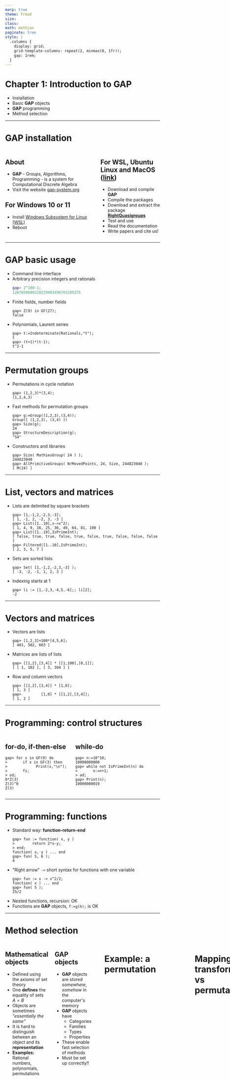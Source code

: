 ```yaml
---
marp: true
theme: freud
size:
class: 
math: mathjax
paginate: true
style: |
  .columns {
    display: grid;
    grid-template-columns: repeat(2, minmax(0, 1fr));
    gap: 1rem;
  }
---
```


# <!-- fit --> Chapter 1: Introduction to GAP

- Installation
- Basic __GAP__ objects
- __GAP__ programming
- Method selection

---

# GAP installation

<div class="columns">
<div>

## About

- __GAP__ - Groups, Algorithms, Programming - is a system for Computational Discrete Algebra
- Visit the website [gap-system.org](https://www.gap-system.org/)

## For Windows 10 or 11

- Install [Windows Subsystem for Linux (WSL)](https://learn.microsoft.com/en-us/windows/wsl/about)
- Reboot

</div>
<div>

## For WSL, Ubuntu Linux and MacOS ([link](https://www.math.u-szeged.hu/~nagyg/RQ-workshop-2023/))

* Download and compile __GAP__
* Compile the packages 
* Download and extract the package [__RightQuasigroups__](https://gap-packages.github.io/RightQuasigroups/) 
* Test and use
* Read the documentation
* Write papers and cite us!

</div>
</div>


---

# GAP basic usage

* Command line interface
* Arbitrary precision integers and rationals
  ```gap
  gap> 2^100-1;
  1267650600228229401496703205375
  ```
* Finite fields, number fields
  ```
  gap> Z(9) in GF(27);
  false
  ```
* Polynomials, Laurent series
  ```
  gap> t:=Indeterminate(Rationals,"t");
  t
  gap> (t+1)*(t-1);
  t^2-1
  ```
--- 

# Permutation groups

* Permutations in cycle notation
  ```
  gap> (1,2,3)*(3,4);
  (1,2,4,3)
  ```
* Fast methods for permutation groups
  ```
  gap> g:=Group((1,2,3),(3,4));
  Group([ (1,2,3), (3,4) ])
  gap> Size(g);
  24
  gap> StructureDescription(g);                              
  "S4"
  ```
* Constructors and libraries
  ```
  gap> Size( MathieuGroup( 24 ) );
  244823040
  gap> AllPrimitiveGroups( NrMovedPoints, 24, Size, 244823040 );
  [ M(24) ]
  ```

---

# List, vectors and matrices

* Lists are delimited by square brackets
  ```
  gap> [1,-1,2,-2,3,-3];
  [ 1, -1, 2, -2, 3, -3 ]
  gap> List([1..10],x->x^2);
  [ 1, 4, 9, 16, 25, 36, 49, 64, 81, 100 ]
  gap> List([1..10],IsPrimeInt);
  [ false, true, true, false, true, false, true, false, false, false ]
  gap> Filtered([1..10],IsPrimeInt);
  [ 2, 3, 5, 7 ]
  ```
* Sets are sorted lists
  ```
  gap> Set( [1,-1,2,-2,3,-3] );
  [ -3, -2, -1, 1, 2, 3 ]
  ```
* Indexing starts at 1
  ```
  gap> li := [1,-2,3,-4,5,-6];; li[2];
  -2
  ```
--- 

# Vectors and matrices

* Vectors are lists
  ```
  gap> [1,2,3]+100*[4,5,6];
  [ 401, 502, 603 ]
  ```
* Matrices are lists of lists
  ```
  gap> [[1,2],[3,4]] * [[1,100],[0,1]];
  [ [ 1, 102 ], [ 3, 304 ] ]
  ```
* Row and column vectors
  ```
  gap> [[1,2],[3,4]] * [1,0];
  [ 1, 3 ]
  gap>         [1,0] * [[1,2],[3,4]];
  [ 1, 2 ]
  ```

---

# Programming: control structures

<div class="columns">
<div>

## for-do, if-then-else
```
gap> for x in GF(9) do 
>       if x in GF(3) then 
>             Print(x,"\n"); 
>       fi; 
> od;
0*Z(3)
Z(3)^0
Z(3)
```

</div>
<div>

## while-do
```
gap> n:=10^10; 
10000000000
gap> while not IsPrimeInt(n) do 
>       n:=n+1; 
> od; 
gap> Print(n);
10000000019
```

</div>
</div>

---

# Programming: functions

* Standard way: __function-return-end__
  ```
  gap> fun := function( x, y ) 
  >        return 2*x-y;
  > end;
  function( x, y ) ... end
  gap> fun( 5, 6 );
  4
  ```
* "Right arrow" `->` short syntax for functions with one variable
  ```
  gap> fun := x -> x^2/2; 
  function( x ) ... end
  gap> fun( 5 );
  25/2
  ```
* Nested functions, recursion: OK
* Functions are __GAP__ objects, `f:=g(h);` is OK

---

# Method selection

<div class="columns">
<div>

## Mathematical objects 

* Defined using the axioms of set theory
* One __defines__ the equality of sets $A=B$
* Objects are sometimes *"essentially the same"*
* It is hard to distinguish between an object and its __representation__
* **Examples:** Rational numbers, polynomials, permutations

</div>
<div>

## GAP objects

* __GAP__ objects are stored *somewhere*, *somehow* in the computer's memory
* __GAP__ objects have
  * Categories
  * Families
  * Types
  * Properties
* These enable fast selection of methods
* Must be set up correctly!!

</div>

---

# Example: a permutation

```
gap> a:=(2,3,4);
(2,3,4)
gap> FamilyObj(a);
<Family: "PermutationsFamily">
```
```
gap> TypeObj(a);
<Type: (PermutationsFamily, [ IsPerm, IsInternalRep, ... ]), data: fail>
```
```
gap> CategoriesOfObject(a);
[ "IsPerm", "IsExtLElement", "IsExtRElement", "IsMultiplicativeElement",
  "IsMultiplicativeElementWithOne", "IsMultiplicativeElementWithInverse", 
  "IsAssociativeElement", "IsFiniteOrderElement" ]
```
```
gap> KnownPropertiesOfObject(a);
[ "CanEasilyCompareElements", "CanEasilySortElements" ]
```

--- 

# Mappings vs transformations vs permutations

* A *mapping* in __GAP__ is what is called a "function" in mathematics
* The image of $x$ under the mapping $f$ is expressed as $x^f$, or `x^f`
* A *transformation*  in  __GAP__  is  a mapping from $\mathbb{Z}_{>0}$ to itself
* A  *permutation* in __GAP__ is a bijective mapping from $\{1,\ldots,n\}$ to itself
* Mathematically, these are subcategories
* In __GAP__, these categories (`IsTransformation` and `IsPerm`) are disjoint

--- 

# Mappings vs transformations vs permutations

```
gap> a:=(2,3,4);
(2,3,4)
gap> IsTransformation(a);
false
gap> b:=AsTransformation(a);
Transformation( [ 1, 3, 4, 2 ] )
```

```
gap> CategoriesOfObject(b);
[ "IsTransformation", "IsExtLElement", "IsExtRElement", 
 "IsMultiplicativeElement", "IsMultiplicativeElementWithOne", 
  "IsMultiplicativeElementWithInverse", "IsAssociativeElement" ]
gap> IsPerm(b);
false
```

* `AsTransformation` works for partial permutations and binary relations as well


